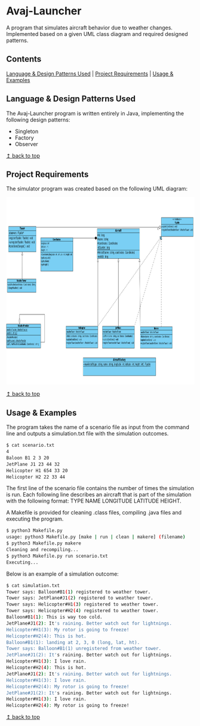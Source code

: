# <a name="top">Avaj-Launcher</a>
A program that simulates aircraft behavior due to weather changes. Implemented based on a given UML class diagram and required designed patterns.

## Contents

[Language & Design Patterns Used](#language_patterns) | [Project Requirements](#requirements) | [Usage & Examples](#usage_examples)

## <a name="Language_patterns">Language & Design Patterns Used</a>

The Avaj-Launcher program is written entirely in Java, implementing the following design patterns:

* Singleton
* Factory
* Observer

<a href="#top">↥ back to top</a>

## <a name="requirements">Project Requirements</a>

The simulator program was created based on the following UML diagram:

<img src="uml_diagram.jpg" width="800" height="500">

<a href="#top">↥ back to top</a>

## <a name="usage_examples">Usage & Examples</a>

The program takes the name of a scenario file as input from the command line and outputs a simulation.txt file with the simulation outcomes.

```bash
$ cat scenario.txt
4
Baloon B1 2 3 20
JetPlane J1 23 44 32
Helicopter H1 654 33 20
Helicopter H2 22 33 44
```

The first line of the scenario file contains the number of times the simulation is run. Each following line describes an aircraft that is part of the simulation with the following format: TYPE NAME LONGITUDE LATITUDE HEIGHT. 

A Makefile is provided for cleaning .class files, compiling .java files and executing the program.

```bash
$ python3 Makefile.py
usage: python3 Makefile.py [make | run | clean | makere] (filename)
$ python3 Makefile.py makere
Cleaning and recompiling...
$ python3 Makefile.py run scenario.txt
Executing...
```

Below is an example of a simulation outcome:

```bash
$ cat simulation.txt
Tower says: Balloon#B1(1) registered to weather tower.
Tower says: JetPlane#J1(2) registered to weather tower.
Tower says: Helicopter#H1(3) registered to weather tower.
Tower says: Helicopter#H2(4) registered to weather tower.
Balloon#B1(1): This is way too cold.
JetPlane#J1(2): It's raining. Better watch out for lightnings.
Helicopter#H1(3): My rotor is going to freeze!
Helicopter#H2(4): This is hot.
Balloon#B1(1): landing at 2, 3, 0 (long, lat, ht).
Tower says: Balloon#B1(1) unregistered from weather tower.
JetPlane#J1(2): It's raining. Better watch out for lightnings.
Helicopter#H1(3): I love rain.
Helicopter#H2(4): This is hot.
JetPlane#J1(2): It's raining. Better watch out for lightnings.
Helicopter#H1(3): I love rain.
Helicopter#H2(4): My rotor is going to freeze!
JetPlane#J1(2): It's raining. Better watch out for lightnings.
Helicopter#H1(3): I love rain.
Helicopter#H2(4): My rotor is going to freeze!
```

<a href="#top">↥ back to top</a>